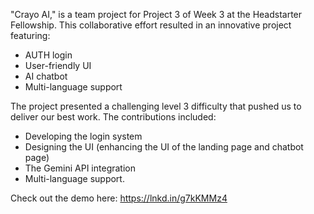 "Crayo AI," is a team project for Project 3 of Week 3 at the Headstarter Fellowship. This collaborative effort resulted in an innovative project featuring:
- AUTH login
- User-friendly UI
- AI chatbot
- Multi-language support

The project presented a challenging level 3 difficulty that pushed us to deliver our best work. The contributions included:
- Developing the login system
- Designing the UI
(enhancing the UI of the landing page and chatbot page)
- The Gemini API integration
- Multi-language support.

Check out the demo here: https://lnkd.in/g7kKMMz4
